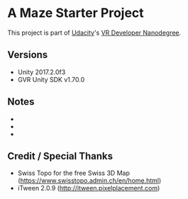 # A Maze Starter Project

This project is part of [Udacity](https://www.udacity.com "Udacity - Be in demand")'s [VR Developer Nanodegree](https://www.udacity.com/course/vr-developer-nanodegree--nd017).

## Versions
- Unity 2017.2.0f3
- GVR Unity SDK v1.70.0

## Notes
- 
- 
- 

## Credit / Special Thanks
- Swiss Topo for the free Swiss 3D Map (https://www.swisstopo.admin.ch/en/home.html)
- iTween 2.0.9 (http://itween.pixelplacement.com)